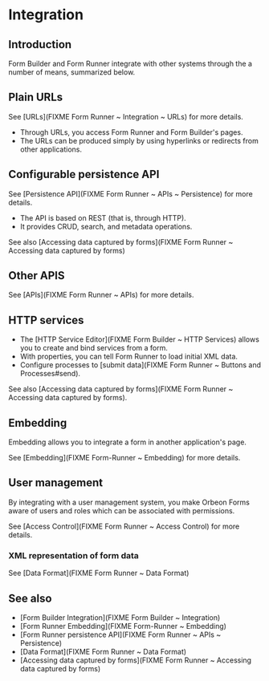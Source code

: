 # Integration

<!-- toc -->

## Introduction

Form Builder and Form Runner integrate with other systems through the a number of means, summarized below.

## Plain URLs

See [URLs](FIXME Form Runner ~ Integration ~ URLs) for more details.

- Through URLs, you access Form Runner and Form Builder's pages.
- The URLs can be produced simply by using hyperlinks or redirects from other applications.

## Configurable persistence API

See [Persistence API](FIXME Form Runner ~ APIs ~ Persistence) for more details.

- The API is based on REST (that is, through HTTP).
- It provides CRUD, search, and metadata operations.

See also [Accessing data captured by forms](FIXME Form Runner ~ Accessing data captured by forms)

## Other APIS

See [APIs](FIXME Form Runner ~ APIs) for more details.

## HTTP services

- The [HTTP Service Editor](FIXME Form Builder ~ HTTP Services) allows you to create and bind services from a form.
- With properties, you can tell Form Runner to load initial XML data.
- Configure processes to [submit data](FIXME Form Runner ~ Buttons and Processes#send).

See also [Accessing data captured by forms](FIXME Form Runner ~ Accessing data captured by forms).

## Embedding

Embedding allows you to integrate a form in another application's page.

See [Embedding](FIXME Form-Runner ~ Embedding) for more details.

## User management

By integrating with a user management system, you make Orbeon Forms aware of users and roles which can be associated with permissions.

See [Access Control](FIXME Form Runner ~ Access Control) for more details.

### XML representation of form data

See [Data Format](FIXME Form Runner ~ Data Format)

## See also

- [Form Builder Integration](FIXME Form Builder ~ Integration)
- [Form Runner Embedding](FIXME Form-Runner ~ Embedding)
- [Form Runner persistence API](FIXME Form Runner ~ APIs ~ Persistence)
- [Data Format](FIXME Form Runner ~ Data Format)
- [Accessing data captured by forms](FIXME Form Runner ~ Accessing data captured by forms)
